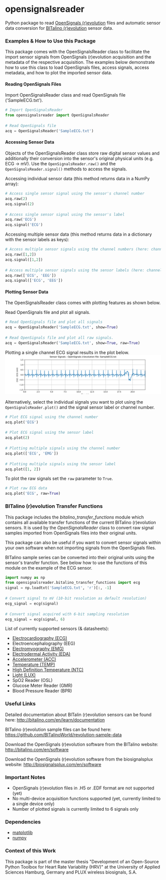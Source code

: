 # opensignalsreader
Python package to read [OpenSignals (r)evolution](http://bitalino.com/en/software) files and automatic sensor data conversion for [BITalino (r)evolution](http://bitalino.com) sensor data.

### Examples & How to Use this Package
This package comes with the OpenSignalsReader class to facilitate the import sensor signals from OpenSignals (r)evolution acquisition and the metadata of the respective acquisition. The examples below demonstrate how to use this class to load OpenSignals files, access signals, access metadata, and how to plot the imported sensor data.

#### Reading OpenSignals Files
Import OpenSignalsReader class and read OpenSignals file ('SampleECG.txt').
```python
# Import OpenSignalsReader
from opensignalsreader import OpenSignalsReader

# Read OpenSignals file
acq = OpenSignalsReader('SampleECG.txt')
```

#### Accessing Sensor Data
Objects of the OpenSignalsReader class store raw digital sensor values and additionally their conversion into the sensor's original physical units (e.g. ECG -> mV). Use the `OpenSignalsReader.raw()` and the `OpenSignalsReader.signal()` methods to access the signals.

Accessing individual sensor data (this method returns data in a NumPy array):
```python
# Access single sensor signal using the sensor's channel number
acq.raw(2)
acq.signal(2)

# Access single sensor signal using the sensor's label
acq.raw('ECG')
acq.signal('ECG')
```

Accessing multiple sensor data (this method returns data in a dictionary with the sensor labels as keys):
```python
# Access multiple sensor signals using the channel numbers (here: channel 1 & 2)
acq.raw([1,2])
acq.signal([1,2])

# Access multiple sensor signals using the sensor labels (here: channel 1 & 2)
acq.raw(['ECG', 'EEG'])
acq.signal(['ECG', 'EEG'])
```

#### Plotting Sensor Data
The OpenSignalsReader class comes with plotting features as shown below.

Read OpenSignals file and plot all signals.
```python
# Read OpenSignals file and plot all signals
acq = OpenSignalsReader('SampleECG.txt', show=True)

# Read OpenSignals file and plot all raw signals.
acq = OpenSignalsReader('SampleECG.txt', show=True, raw=True)
```
Plotting a single channel ECG signal results in the plot below.
![Image](SampleECG.png)

Alternatively, select the individual signals you want to plot using the `OpenSignalsReader.plot()` and the signal sensor label or channel number.
```python
# Plot ECG signal using the channel number
acq.plot('ECG')

# Plot ECG signal using the sensor label
acq.plot(2)

# Plotting multiple signals using the channel number
acq.plot(['ECG', 'EMG'])

# Plotting multiple signals using the sensor label
acq.plot([1, 2])
```
To plot the raw signals set the `raw` parameter to `True`.
```python
# Plot raw ECG data
acq.plot('ECG', raw=True)
```
####
### BITalino (r)evolution Transfer Functions
This package includes the _bitalino_transfer_functions_ module which contains all available transfer functions of the current BITalino (r)evolution sensors. It is used by the _OpenSignalsReader_ class to convert raw signal samples imported from OpenSignals files into their original units.

This package can also be useful if you want to convert sensor signals within your own software when not importing signals from the OpenSignals files.

BITalino sample series can be converted into their original units using the sensor's transfer function. See below how to use the functions of this module on the example of the ECG sensor.
```python
import numpy as np
from opensignalsreader.bitalino_transfer_functions import ecg
signal = np.loadtxt('SampleECG.txt', 'r')[:, -1]

# Convert signal to mV (10-bit resolution as default resolution)
ecg_signal = ecg(signal)

# Convert signal acquired with 6-bit sampling resolution
ecg_signal = ecg(signal, 6)
```

List of currently supported sensors (& datasheets):
- [Electrocardiography (ECG)](http://bitalino.com/datasheets/REVOLUTION_ECG_Sensor_Datasheet.pdf)
- Electroencephalography (EEG)
- [Electromyography (EMG)](http://bitalino.com/datasheets/REVOLUTION_EMG_Sensor_Datasheet.pdf)
- [Electrodermal Activity (EDA)](http://bitalino.com/datasheets/REVOLUTION_EDA_Sensor_Datasheet.pdf)
- [Accelerometer (ACC)](http://bitalino.com/datasheets/REVOLUTION_ACC_Sensor_Datasheet.pdf)
- [Temperature (TEMP)](http://bitalino.com/datasheets/REVOLUTION_TMP_Sensor_Datasheet.pdf)
- [High Definition Temperature (NTC)](http://bitalino.com/datasheets/NTC_Sensor_Datasheet.pdf)
- [Light (LUX)](http://bitalino.com/datasheets/REVOLUTION_LUX_Sensor_Datasheet.pdf)
- SpO2 Reader (OSL)
- Glucose Meter Reader (GMR)
- Blood Pressure Reader (BPR)

### Useful Links
Detailed documentation about BITalin (r)evolution sensors can be found here:
http://bitalino.com/en/learn/documentation

BITalino (r)evolution sample files can be found here:
https://github.com/BITalinoWorld/revolution-sample-data

Download the OpenSignals (r)evolution software from the BITalino website:
http://bitalino.com/en/software

Download the OpenSignals (r)evolution software from the biosignalsplux website:
http://biosignalsplux.com/en/software

### Important Notes
- OpenSignals (r)evolution files in .H5 or .EDF format are not supported (yet)
- No multi-device acquisition functions supported (yet, currently limited to a single device only) 
- Number of plotted signals is currently limited to 6 signals only

### Dependencies
- [matplotlib](https://matplotlib.org)
- [numpy](http://www.numpy.org)

### Context of this Work
This package is part of the master thesis "Development of an Open-Source Python Toolbox for Heart Rate Variability (HRV)" at the University of Applied Sciences Hamburg, Germany and PLUX wireless biosignals, S.A.
